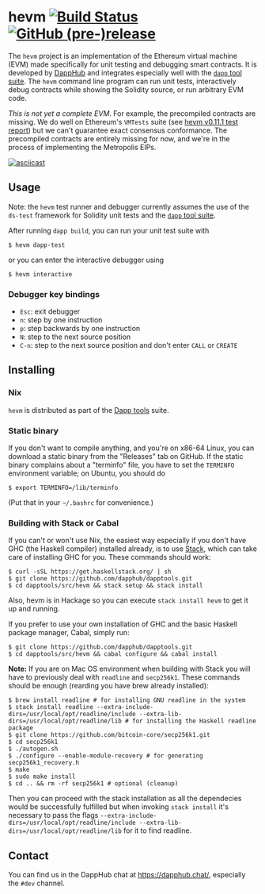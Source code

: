 # hevm [![Build Status](https://travis-ci.org/dapphub/hevm.svg?branch=master)](https://travis-ci.org/dapphub/hevm) [![GitHub (pre-)release](https://img.shields.io/github/release/dapphub/hevm/all.svg)](https://github.com/dapphub/hevm/releases)

The `hevm` project is an implementation of the Ethereum virtual
machine (EVM) made specifically for unit testing and debugging smart
contracts.  It is developed by [DappHub](https://github.com/dapphub)
and integrates especially well with the
[`dapp` tool suite](https://github.com/dapphub/dapp).  The `hevm`
command line program can run unit tests, interactively debug contracts
while showing the Solidity source, or run arbitrary EVM code.

*This is not yet a complete EVM*.  For example, the precompiled
contracts are missing.  We do well on Ethereum's `VMTests` suite (see
[hevm v0.11.1 test report]) but we can't guarantee exact
consensus conformance.  The precompiled contracts are entirely missing
for now, and we're in the process of implementing the Metropolis EIPs.

[![asciicast](https://asciinema.org/a/dTPBLV10gixo62ngiSFTK2dVu.png)](https://asciinema.org/a/dTPBLV10gixo62ngiSFTK2dVu)

## Usage

Note: the `hevm` test runner and debugger currently assumes the use of
the `ds-test` framework for Solidity unit tests and the [`dapp` tool
suite](https://github.com/dapphub/dapp).

After running `dapp build`, you can run your unit test suite with

    $ hevm dapp-test

or you can enter the interactive debugger using

    $ hevm interactive

### Debugger key bindings

  - `Esc`: exit debugger
  - `n`: step by one instruction
  - `p`: step backwards by one instruction
  - `N`: step to the next source position
  - `C-n`: step to the next source position and don't enter `CALL` or `CREATE`

## Installing

### Nix

`hevm` is distributed as part of the [Dapp
tools](https://github.com/dapphub/dapptools) suite.

### Static binary

If you don't want to compile anything, and you're on x86-64 Linux, you
can download a static binary from the "Releases" tab on GitHub.
If the static binary complains about a "terminfo" file, you have to
set the `TERMINFO` environment variable; on Ubuntu, you should do

    $ export TERMINFO=/lib/terminfo

(Put that in your `~/.bashrc` for convenience.)

### Building with Stack or Cabal

If you can't or won't use Nix, the easiest way especially if you don't have GHC (the Haskell compiler) installed already, is to use [Stack](https://docs.haskellstack.org/en/stable/README/), which can take care of installing GHC for you.  These commands should work:

```
$ curl -sSL https://get.haskellstack.org/ | sh
$ git clone https://github.com/dapphub/dapptools.git
$ cd dapptools/src/hevm && stack setup && stack install
```
Also, hevm is in Hackage so you can execute `stack install hevm` to get it up and running.

If you prefer to use your own installation of GHC and the basic Haskell package manager, Cabal, simply run:

```
$ git clone https://github.com/dapphub/dapptools.git
$ cd dapptools/src/hevm && cabal configure && cabal install
```

**Note:** If you are on Mac OS environment when building with Stack you will have to previously deal with `readline` and `secp256k1`. These commands should be enough (rearding you have brew already installed):

```
$ brew install readline # for installing GNU readline in the system
$ stack install readline --extra-include-dirs=/usr/local/opt/readline/include --extra-lib-dirs=/usr/local/opt/readline/lib # for installing the Haskell readline package
$ git clone https://github.com/bitcoin-core/secp256k1.git
$ cd secp256k1
$ ./autogen.sh
$ ./configure --enable-module-recovery # for generating secp256k1_recovery.h
$ make
$ sudo make install
$ cd .. && rm -rf secp256k1 # optional (cleanup)
```

Then you can proceed with the stack installation as all the dependecies would be successfully fulfilled but when invoking `stack install` it's necessary to pass the flags `--extra-include-dirs=/usr/local/opt/readline/include --extra-lib-dirs=/usr/local/opt/readline/lib` for it to find readline.

## Contact

You can find us in the DappHub chat at https://dapphub.chat/,
especially the `#dev` channel.

[hevm v0.11.1 test report]: https://hydra.dapp.tools/build/357/download/1/index.html
